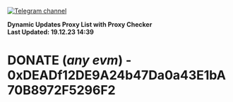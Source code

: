 [![Telegram channel](https://img.shields.io/endpoint?url=https://runkit.io/damiankrawczyk/telegram-badge/branches/master?url=https://t.me/n4z4v0d)](https://t.me/n4z4v0d) 

**Dynamic Updates Proxy List with Proxy Checker**  
**Last Updated: 19.12.23 14:39**

# DONATE (_any evm_) - 0xDEADf12DE9A24b47Da0a43E1bA70B8972F5296F2
